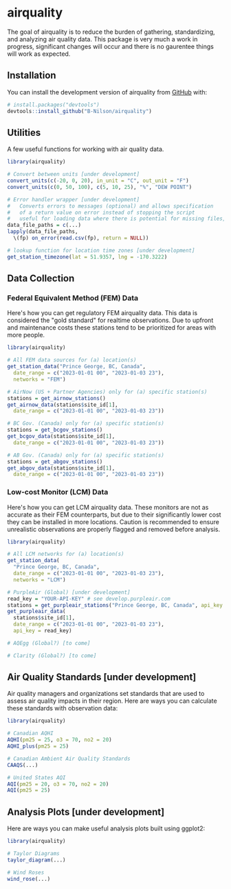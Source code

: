 
# airquality

<!-- badges: start -->
<!-- badges: end -->

The goal of airquality is to reduce the burden of gathering, standardizing, and analyzing air quality data. This package is very much a work in progress, significant changes will occur and there is no gaurentee things will work as expected. 

## Installation

You can install the development version of airquality from [GitHub](https://github.com/) with:

``` r
# install.packages("devtools")
devtools::install_github("B-Nilson/airquality")
```

## Utilities 

A few useful functions for working with air quality data.

``` r 
library(airquality)

# Convert between units [under development]
convert_units(c(-20, 0, 20), in_unit = "C", out_unit = "F")
convert_units(c(0, 50, 100), c(5, 10, 25), "%", "DEW POINT")

# Error handler wrapper [under development]
#   Converts errors to messages (optional) and allows specification
#   of a return value on error instead of stopping the script 
#   useful for loading data where there is potential for missing files, corruption, etc 
data_file_paths = c(...)
lapply(data_file_paths, 
  \(fp) on_error(read.csv(fp), return = NULL))

# lookup function for location time zones [under development]
get_station_timezone(lat = 51.9357, lng = -170.3222)

```

## Data Collection

### Federal Equivalent Method (FEM) Data
Here's how you can get regulatory FEM airquality data. This data is considered the "gold standard" for realtime observations. Due to upfront and maintenance costs these stations tend to be prioritized for areas with more people.

``` r
library(airquality)

# All FEM data sources for (a) location(s)
get_station_data("Prince George, BC, Canada",
  date_range = c("2023-01-01 00", "2023-01-03 23"),
  networks = "FEM")

# AirNow (US + Partner Agencies) only for (a) specific station(s)
stations = get_airnow_stations()
get_airnow_data(stations$site_id[1],
  date_range = c("2023-01-01 00", "2023-01-03 23"))

# BC Gov. (Canada) only for (a) specific station(s)
stations = get_bcgov_stations()
get_bcgov_data(stations$site_id[1],
  date_range = c("2023-01-01 00", "2023-01-03 23"))

# AB Gov. (Canada) only for (a) specific station(s) 
stations = get_abgov_stations()
get_abgov_data(stations$site_id[1],
  date_range = c("2023-01-01 00", "2023-01-03 23"))

```

### Low-cost Monitor (LCM) Data
Here's how you can get LCM airquality data. These monitors are not as accurate as their FEM counterparts, but due to their significantly lower cost they can be installed in more locations. Caution is recommended to ensure unrealistic observations are properly flagged and removed before analysis.

``` r
library(airquality)

# All LCM networks for (a) location(s)
get_station_data(
  "Prince George, BC, Canada",
  date_range = c("2023-01-01 00", "2023-01-03 23"),
  networks = "LCM")

# PurpleAir (Global) [under development]
read_key = "YOUR-API-KEY" # see develop.purpleair.com
stations = get_purpleair_stations("Prince George, BC, Canada", api_key = read_key)
get_purpleair_data(
  stations$site_id[1],
  date_range = c("2023-01-01 00", "2023-01-03 23"),
  api_key = read_key)

# AQEgg (Global?) [to come]

# Clarity (Global?) [to come]

```

## Air Quality Standards [under development]

Air quality managers and organizations set standards that are used to assess air quality impacts in their region. Here are ways you can calculate these standards with observation data:

```r
library(airquality)

# Canadian AQHI
AQHI(pm25 = 25, o3 = 70, no2 = 20)
AQHI_plus(pm25 = 25)

# Canadian Ambient Air Quality Standards 
CAAQS(...)

# United States AQI
AQI(pm25 = 20, o3 = 70, no2 = 20)
AQI(pm25 = 25)

```

## Analysis Plots [under development]

Here are ways you can make useful analysis plots built using ggplot2:

```r
library(airquality)

# Taylor Diagrams
taylor_diagram(...)

# Wind Roses
wind_rose(...)

```

